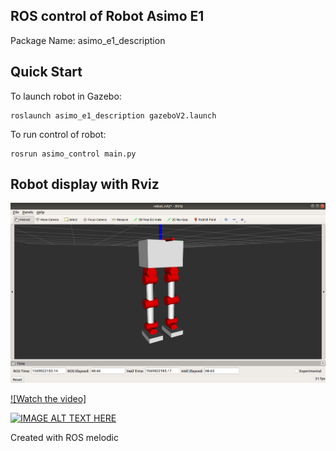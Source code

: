 ## ROS control of Robot Asimo E1

Package Name: asimo_e1_description 

## Quick Start

To launch robot in Gazebo: 
	
	roslaunch asimo_e1_description gazeboV2.launch

To run control of robot:

	rosrun asimo_control main.py 

## Robot display with Rviz 
![](rviz_view.png)


[![Watch the video]](https://youtu.be/IKFGcrc6w74)

[![IMAGE ALT TEXT HERE](http://img.youtube.com/vi/IKFGcrc6w74/0.jpg)](http://www.youtube.com/watch?v=IKFGcrc6w74)

Created with ROS melodic 
